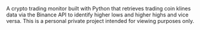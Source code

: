 A crypto trading monitor built with Python that retrieves trading coin klines data via the Binance API to identify higher lows and higher highs and vice versa. This is a personal private project intended for viewing purposes only.